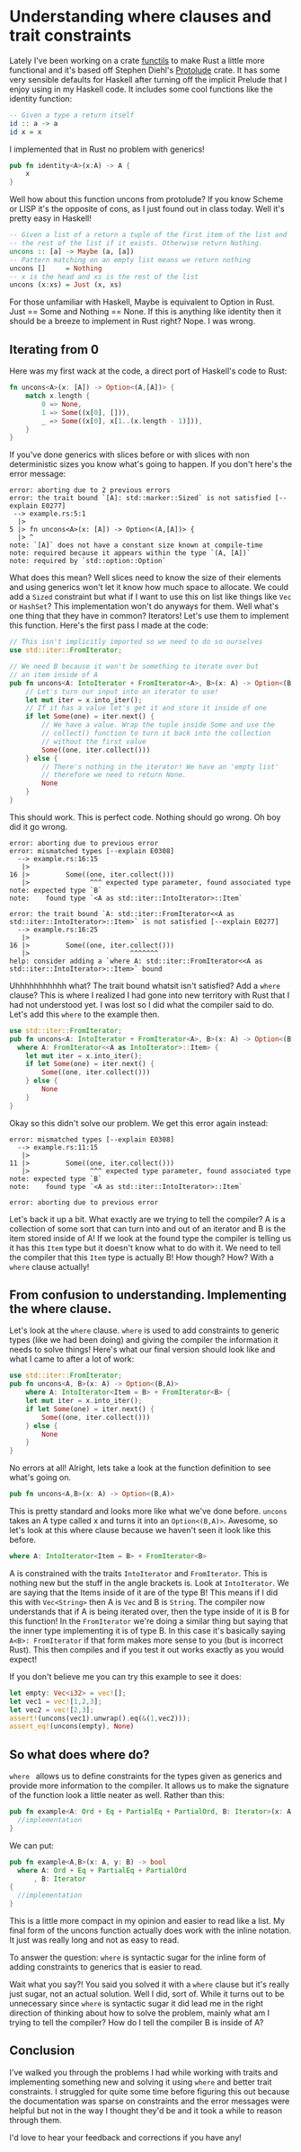 # Understanding where clauses and trait constraints

Lately I've been working on a crate [functils](https://github.com/mgattozzi/functils) to make Rust a little more
functional and it's based off Stephen Diehl's
[Protolude](https://github.com/sdiehl/protolude) crate. It has some very
sensible defaults for Haskell after turning off the implicit Prelude
that I enjoy using in my Haskell code. It includes some cool functions
like the identity function:

```haskell
-- Given a type a return itself
id :: a -> a
id x = x
```

I implemented that in Rust no problem with generics!

``` rust
pub fn identity<A>(x:A) -> A {
    x
}
```

Well how about this function uncons from protolude? If you know Scheme
or LISP it's the opposite of cons, as I just found out in class today.
Well it's pretty easy in Haskell!

```haskell
-- Given a list of a return a tuple of the first item of the list and
-- the rest of the list if it exists. Otherwise return Nothing.
uncons :: [a] -> Maybe (a, [a])
-- Pattern matching on an empty list means we return nothing
uncons []     = Nothing
-- x is the head and xs is the rest of the list
uncons (x:xs) = Just (x, xs)
```

For those unfamiliar with Haskell, Maybe is equivalent to Option in
Rust. Just == Some and Nothing == None. If this is anything like
identity then it should be a breeze to implement in Rust right? Nope.
I was wrong.

## Iterating from 0

Here was my first wack at the code, a direct port of Haskell's code to
Rust:

``` rust
fn uncons<A>(x: [A]) -> Option<(A,[A])> {
    match x.length {
        0 => None,
        1 => Some((x[0], [])),
        _ => Some((x[0], x[1..(x.length - 1)])),
    }
}
```

If you've done generics with slices before or with slices with non
deterministic sizes you know what's going to happen. If you don't here's
the error message:

```
error: aborting due to 2 previous errors
error: the trait bound `[A]: std::marker::Sized` is not satisfied [--explain E0277]
 --> example.rs:5:1
  |>
5 |> fn uncons<A>(x: [A]) -> Option<(A,[A])> {
  |> ^
note: `[A]` does not have a constant size known at compile-time
note: required because it appears within the type `(A, [A])`
note: required by `std::option::Option`
```

What does this mean? Well slices need to know the size of their elements
and using generics won't let it know how much space to allocate. We could add
a `Sized` constraint but what if I want to use this on list like things like
`Vec` or `HashSet`? This implementation won't do anyways for them. Well what's
one thing that they have in common? Iterators! Let's use them to implement this
function. Here's the first pass I made at the code:

``` rust
// This isn't implicitly imported so we need to do so ourselves
use std::iter::FromIterator;

// We need B because it won't be something to iterate over but
// an item inside of A
pub fn uncons<A: IntoIterator + FromIterator<A>, B>(x: A) -> Option<(B,A)> {
    // Let's turn our input into an iterator to use!
    let mut iter = x.into_iter();
    // If it has a value let's get it and store it inside of one
    if let Some(one) = iter.next() {
        // We have a value. Wrap the tuple inside Some and use the
        // collect() function to turn it back into the collection
        // without the first value
        Some((one, iter.collect()))
    } else {
        // There's nothing in the iterator! We have an 'empty list'
        // therefore we need to return None.
        None
    }
}
```

This should work. This is perfect code. Nothing should go wrong. Oh boy
did it go wrong.

```
error: aborting due to previous error
error: mismatched types [--explain E0308]
  --> example.rs:16:15
   |>
16 |>         Some((one, iter.collect()))
   |>               ^^^ expected type parameter, found associated type
note: expected type `B`
note:    found type `<A as std::iter::IntoIterator>::Item`

error: the trait bound `A: std::iter::FromIterator<<A as std::iter::IntoIterator>::Item>` is not satisfied [--explain E0277]
  --> example.rs:16:25
   |>
16 |>         Some((one, iter.collect()))
   |>                         ^^^^^^^
help: consider adding a `where A: std::iter::FromIterator<<A as std::iter::IntoIterator>::Item>` bound
```

Uhhhhhhhhhhh what? The trait bound whatsit isn't satisfied? Add a `where` clause?
This is where I realized I had gone into new territory with Rust that I had not
understood yet. I was lost so I did what the compiler said to do. Let's add this `where`
to the example then.

``` rust
use std::iter::FromIterator;
pub fn uncons<A: IntoIterator + FromIterator<A>, B>(x: A) -> Option<(B,A)>
  where A: FromIterator<<A as IntoIterator>::Item> {
    let mut iter = x.into_iter();
    if let Some(one) = iter.next() {
        Some((one, iter.collect()))
    } else {
        None
    }
}
```

Okay so this didn't solve our problem. We get this error again instead:

```
error: mismatched types [--explain E0308]
  --> example.rs:11:15
   |>
11 |>         Some((one, iter.collect()))
   |>               ^^^ expected type parameter, found associated type
note: expected type `B`
note:    found type `<A as std::iter::IntoIterator>::Item`

error: aborting due to previous error
```

Let's back it up a bit. What exactly are we trying to tell the compiler?
A is a collection of some sort that can turn into and out of an iterator
and B is the item stored inside of A! If we look at the found type the
compiler is telling us it has this `Item` type but it doesn't know what to
do with it. We need to tell the compiler that this `Item` type is actually
B! How though? How? With a `where` clause actually!

## From confusion to understanding. Implementing the where clause.

Let's look at the `where` clause. `where` is used to add constraints to
generic types (like we had been doing) and giving the compiler the
information it needs to solve things! Here's what our final version
should look like and what I came to after a lot of work:

```rust
use std::iter::FromIterator;
pub fn uncons<A, B>(x: A) -> Option<(B,A)>
    where A: IntoIterator<Item = B> + FromIterator<B> {
    let mut iter = x.into_iter();
    if let Some(one) = iter.next() {
        Some((one, iter.collect()))
    } else {
        None
    }
}
```

No errors at all! Alright, lets take a look at the function definition
to see what's going on.

```rust
pub fn uncons<A,B>(x: A) -> Option<(B,A)>
```

This is pretty standard and looks more like what we've done before.
`uncons` takes an A type called x and turns it into an `Option<(B,A)>`. Awesome,
so let's look at this where clause because we haven't seen it look like
this before.

``` rust
where A: IntoIterator<Item = B> + FromIterator<B>
```

A is constrained with the traits `IntoIterator` and `FromIterator`. This is
nothing new but the stuff in the angle brackets is. Look at
`IntoIterator`. We are saying that the Items inside of it are of the type
B! This means if I did this with `Vec<String>` then A is `Vec` and B is
`String`. The compiler now understands that if A is being
iterated over, then the type inside of it is B for this function! In the
`FromIterator` we're doing a similar thing but saying that the inner
type implementing it is of type B. In this case it's basically saying
`A<B>: FromIterator` if that form makes more sense to you (but is
incorrect Rust). This then compiles and if you test it out works exactly as
you would expect!

If you don't believe me you can try this example to see it does:

```rust
let empty: Vec<i32> = vec![];
let vec1 = vec![1,2,3];
let vec2 = vec![2,3];
assert!(uncons(vec1).unwrap().eq(&(1,vec2)));
assert_eq!(uncons(empty), None)
```

## So what does where do?
`where ` allows us to define constraints for the types given as generics
and provide more information to the compiler. It allows us to make the
signature of the function look a little neater as well. Rather than
this:

```rust
pub fn example<A: Ord + Eq + PartialEq + PartialOrd, B: Iterator>(x: A, y: B) -> bool {
  //implementation
}
```

We can put:

```rust
pub fn example<A,B>(x: A, y: B) -> bool
  where A: Ord + Eq + PartialEq + PartialOrd
      , B: Iterator
{
  //implementation
}
```

This is a little more compact in my opinion and easier to read like
a list. My final form of the uncons function actually does work with the
inline notation. It just was really long and not as easy to read.

To answer the question: `where` is syntactic sugar for the inline form
of adding constraints to generics that is easier to read.

Wait what you say?! You said you solved it with a `where` clause but
it's really just sugar, not an actual solution. Well I did,
sort of. While it turns out to be unnecessary since `where` is
syntactic sugar it did lead me in the right direction of thinking about
how to solve the problem, mainly what am I trying to tell the compiler?
How do I tell the compiler B is inside of A?

## Conclusion
I've walked you through the problems I had while working with traits and
implementing something new and solving it using `where` and better trait
constraints. I struggled for quite some time before figuring this out because
the documentation was sparse on constraints and the error messages were helpful but
not in the way I thought they'd be and it took a while to reason through them.

I'd love to hear your feedback and corrections if you have any!
